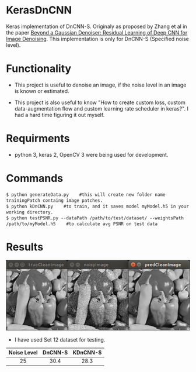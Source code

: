 # KerasDnCNN
Keras implementation of DnCNN-S. Originaly as proposed by Zhang et al in the paper [Beyond a Gaussian Denoiser: Residual Learning of Deep CNN for Image Denoising](http://www4.comp.polyu.edu.hk/~cslzhang/paper/DnCNN.pdf).
This implementation is only for DnCNN-S (Specified noise level).

# Functionality
- This project is  useful to denoise an image, if the noise level in an image is known or estimated. 

- This project is also useful to know "How to create custom loss, custom data-augmentation flow and custom learning rate scheduler in keras?". I had a hard time figuring it out  myself.

# Requirments
- python 3, keras 2, OpenCV 3 were being used for development.

# Commands
``` shell
$ python generateData.py    #this will create new folder name trainingPatch containg image patches.
$ python kDnCNN.py    #to train, and it saves model myModel.h5 in your working directory.
$ python testPSNR.py --dataPath /path/to/test/dataset/ --weightsPath /path/to/myModel.h5    #to calculate avg PSNR on test data
```
# Results
![compare](./img/results.png)
- I have used Set 12 dataset for testing.

| Noise Level | DnCNN-S |     KDnCNN-S     |
|:-----------:|:-------:|:----------------:|
| 25          | 30.4    |       28.3       |

